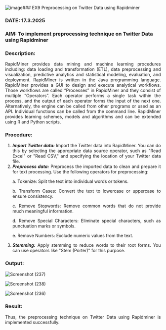 ![image](https://github.com/user-attachments/assets/71f7a797-f6ad-42ab-a163-f10ed53af9d0)### EX9 Preprocessing on Twitter Data using Rapidminer
### DATE: 17.3.2025
### AIM: To implement preprocessing technique on Twitter Data using Rapidminer
### Description: 
<div align = "justify">
RapidMiner provides data mining and machine learning procedures including: data loading and transformation (ETL), data preprocessing and visualization, 
predictive analytics and statistical modeling, evaluation, and deployment. RapidMiner is written in the Java programming language. 
RapidMiner provides a GUI to design and execute analytical workflows. Those workflows are called “Processes” in RapidMiner and they consist of multiple “Operators”. 
Each operator performs a single task within the process, and the output of each operator forms the input of the next one. Alternatively, the engine can be called from 
other programs or used as an API. Individual functions can be called from the command line. 
RapidMiner provides learning schemes, models and algorithms and can be extended using R and Python scripts.

### Procedure:
1) ***Import Twitter data:*** Import the Twitter data into RapidMiner. You can do this by selecting the appropriate
data source operator, such as "Read Excel" or "Read CSV," and specifying the location of your Twitter data
file.
2) ***Preprocess data:*** Preprocess the imported data to clean and prepare it for text processing. Use the following
operators for preprocessing:
    <p>a. Tokenize: Split the text into individual words or tokens.
    <p>b. Transform Cases: Convert the text to lowercase or uppercase to ensure consistency.
    <p>c. Remove Stopwords: Remove common words that do not provide much meaningful information.
    <p>d. Remove Special Characters: Eliminate special characters, such as punctuation marks or symbols.
    <p>e. Remove Numbers: Exclude numeric values from the text.
3) ***Stemming:*** Apply stemming to reduce words to their root forms. You can use operators like "Stem (Porter)"
for this purpose.


### Output:

![Screenshot (237)](https://github.com/user-attachments/assets/ead2edfa-c932-49d6-a146-16f6c648f5af)

![Screenshot (238)](https://github.com/user-attachments/assets/bc0e65ac-b955-4ed6-b38c-495e158f3964)

![Screenshot (236)](https://github.com/user-attachments/assets/0e8b3280-f3b2-4df8-8aaa-2d11a060440f)


### Result:

Thus, the preprocessing technique on Twitter Data using Rapidminer is implemented successfully.
